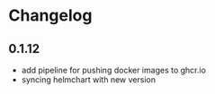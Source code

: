 # Changelog

## 0.1.12

- add pipeline for pushing docker images to ghcr.io
- syncing helmchart with new version
